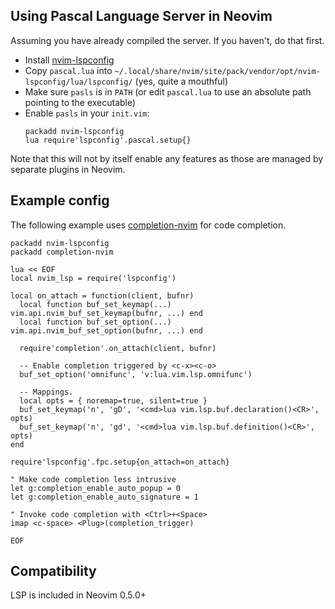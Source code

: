 ## Using Pascal Language Server in Neovim

Assuming you have already compiled the server. If you haven't, do that first.

- Install [nvim-lspconfig](https://github.com/neovim/nvim-lspconfig)
- Copy `pascal.lua` into  `~/.local/share/nvim/site/pack/vendor/opt/nvim-lspconfig/lua/lspconfig/`
  (yes, quite a mouthful)
- Make sure `pasls` is in `PATH` (or edit `pascal.lua` to use an absolute path
  pointing to the executable)
- Enable `pasls` in your `init.vim`:
  ```vim
  packadd nvim-lspconfig
  lua require'lspconfig'.pascal.setup{}
  ```

Note that this will not by itself enable any features as those are managed by
separate plugins in Neovim.

## Example config
The following example uses
[completion-nvim](https://github.com/nvim-lua/completion-nvim) for code
completion.

```vim
packadd nvim-lspconfig
packadd completion-nvim

lua << EOF
local nvim_lsp = require('lspconfig')

local on_attach = function(client, bufnr)
  local function buf_set_keymap(...) vim.api.nvim_buf_set_keymap(bufnr, ...) end
  local function buf_set_option(...) vim.api.nvim_buf_set_option(bufnr, ...) end

  require'completion'.on_attach(client, bufnr)

  -- Enable completion triggered by <c-x><c-o>
  buf_set_option('omnifunc', 'v:lua.vim.lsp.omnifunc')

  -- Mappings.
  local opts = { noremap=true, silent=true }
  buf_set_keymap('n', 'gD', '<cmd>lua vim.lsp.buf.declaration()<CR>', opts)
  buf_set_keymap('n', 'gd', '<cmd>lua vim.lsp.buf.definition()<CR>', opts)
end

require'lspconfig'.fpc.setup{on_attach=on_attach}

" Make code completion less intrusive
let g:completion_enable_auto_popup = 0
let g:completion_enable_auto_signature = 1

" Invoke code completion with <Ctrl>+<Space>
imap <c-space> <Plug>(completion_trigger)

EOF
```

## Compatibility

LSP is included in Neovim 0.5.0+
